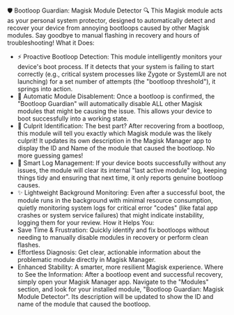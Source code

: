 🛡️ Bootloop Guardian: Magisk Module Detector 🔍
This Magisk module acts as your personal system protector, designed to automatically detect and recover your device from annoying bootloops caused by other Magisk modules. Say goodbye to manual flashing in recovery and hours of troubleshooting!
What it Does:
 * ⚡ Proactive Bootloop Detection: This module intelligently monitors your device's boot process. If it detects that your system is failing to start correctly (e.g., critical system processes like Zygote or SystemUI are not launching) for a set number of attempts (the "bootloop threshold"), it springs into action.
 * 🚫 Automatic Module Disablement: Once a bootloop is confirmed, the "Bootloop Guardian" will automatically disable ALL other Magisk modules that might be causing the issue. This allows your device to boot successfully into a working state.
 * 🎯 Culprit Identification: The best part? After recovering from a bootloop, this module will tell you exactly which Magisk module was the likely culprit! It updates its own description in the Magisk Manager app to display the ID and Name of the module that caused the bootloop. No more guessing games!
 * 🧹 Smart Log Management: If your device boots successfully without any issues, the module will clear its internal "last active module" log, keeping things tidy and ensuring that next time, it only reports genuine bootloop causes.
 * ✨ Lightweight Background Monitoring: Even after a successful boot, the module runs in the background with minimal resource consumption, quietly monitoring system logs for critical error "codes" (like fatal app crashes or system service failures) that might indicate instability, logging them for your review.
How it Helps You:
 * Save Time & Frustration: Quickly identify and fix bootloops without needing to manually disable modules in recovery or perform clean flashes.
 * Effortless Diagnosis: Get clear, actionable information about the problematic module directly in Magisk Manager.
 * Enhanced Stability: A smarter, more resilient Magisk experience.
Where to See the Information:
After a bootloop event and successful recovery, simply open your Magisk Manager app. Navigate to the "Modules" section, and look for your installed module, "Bootloop Guardian: Magisk Module Detector". Its description will be updated to show the ID and name of the module that caused the bootloop.
